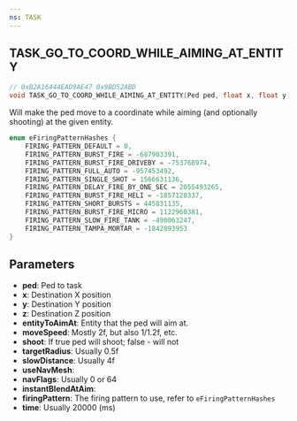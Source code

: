 ```yaml
---
ns: TASK
---
```

## TASK_GO_TO_COORD_WHILE_AIMING_AT_ENTITY

```c
// 0xB2A16444EAD9AE47 0x9BD52ABD
void TASK_GO_TO_COORD_WHILE_AIMING_AT_ENTITY(Ped ped, float x, float y, float z, Entity entityToAimAt, float moveSpeed, BOOL shoot, float targetRadius, float slowDistance, BOOL useNavMesh, int navFlags, BOOL instantBlendAtAim, cs_type(Any) Hash firingPattern, int time);
```

Will make the ped move to a coordinate while aiming (and optionally shooting) at the given entity.

```c
enum eFiringPatternHashes {
    FIRING_PATTERN_DEFAULT = 0,
    FIRING_PATTERN_BURST_FIRE = -687903391,
    FIRING_PATTERN_BURST_FIRE_DRIVEBY = -753768974,
    FIRING_PATTERN_FULL_AUTO = -957453492,
    FIRING_PATTERN_SINGLE_SHOT = 1566631136,
    FIRING_PATTERN_DELAY_FIRE_BY_ONE_SEC = 2055493265,
    FIRING_PATTERN_BURST_FIRE_HELI = -1857128337,
    FIRING_PATTERN_SHORT_BURSTS = 445831135,
    FIRING_PATTERN_BURST_FIRE_MICRO = 1122960381,
    FIRING_PATTERN_SLOW_FIRE_TANK = -490063247,
    FIRING_PATTERN_TAMPA_MORTAR = -1842093953
}
```

## Parameters
* **ped**: Ped to task 
* **x**: Destination X position
* **y**: Destination Y position
* **z**: Destination Z position
* **entityToAimAt**: Entity that the ped will aim at.
* **moveSpeed**: Mostly 2f, but also 1/1.2f, etc.
* **shoot**: If true ped will shoot; false - will not
* **targetRadius**: Usually 0.5f
* **slowDistance**: Usually 4f
* **useNavMesh**: 
* **navFlags**: Usually 0 or 64
* **instantBlendAtAim**: 
* **firingPattern**: The firing pattern to use, refer to `eFiringPatternHashes`
* **time**: Usually 20000 (ms)

